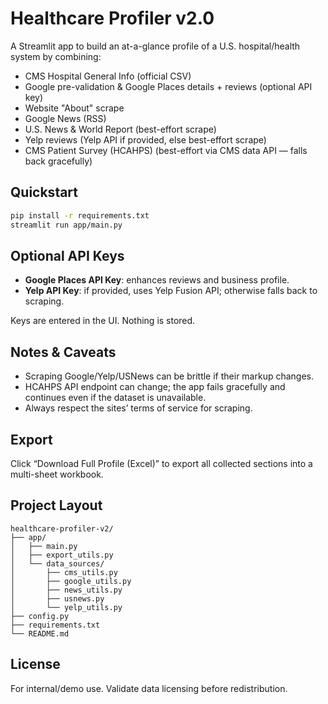 # Healthcare Profiler v2.0

A Streamlit app to build an at-a-glance profile of a U.S. hospital/health system by combining:
- CMS Hospital General Info (official CSV)
- Google pre-validation & Google Places details + reviews (optional API key)
- Website "About" scrape
- Google News (RSS)
- U.S. News & World Report (best-effort scrape)
- Yelp reviews (Yelp API if provided, else best-effort scrape)
- CMS Patient Survey (HCAHPS) (best-effort via CMS data API — falls back gracefully)

## Quickstart

```bash
pip install -r requirements.txt
streamlit run app/main.py
```

## Optional API Keys
- **Google Places API Key**: enhances reviews and business profile.
- **Yelp API Key**: if provided, uses Yelp Fusion API; otherwise falls back to scraping.

Keys are entered in the UI. Nothing is stored.

## Notes & Caveats
- Scraping Google/Yelp/USNews can be brittle if their markup changes.
- HCAHPS API endpoint can change; the app fails gracefully and continues even if the dataset is unavailable.
- Always respect the sites’ terms of service for scraping.

## Export
Click “Download Full Profile (Excel)” to export all collected sections into a multi-sheet workbook.

## Project Layout

```
healthcare-profiler-v2/
├── app/
│   ├── main.py
│   ├── export_utils.py
│   └── data_sources/
│       ├── cms_utils.py
│       ├── google_utils.py
│       ├── news_utils.py
│       ├── usnews.py
│       └── yelp_utils.py
├── config.py
├── requirements.txt
└── README.md
```

## License
For internal/demo use. Validate data licensing before redistribution.